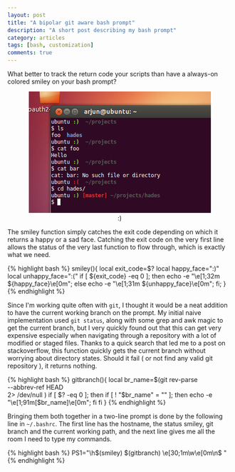 ```yaml
---
layout: post
title: "A bipolar git aware bash prompt"
description: "A short post describing my bash prompt"
category: articles
tags: [bash, customization]
comments: true  
---
```


What better to track the return code your scripts than have a always-on colored smiley on your bash prompt?

<figure>
	<center><img src="/images/bash_prompt/prompt.png">
	<figcaption>:)</figcaption>
	</center>
</figure>

The smiley function simply catches the exit code depending on which it returns a happy or a sad face. Catching the exit code on the very first line allows the status of the very last function to flow through, which is exactly what we need.

{% highlight bash %}
smiley(){
	local exit_code=$?
	local happy_face=":)"
	local unhappy_face=":("
	if [ ${exit_code} -eq 0 ]; then
		echo -e "\e[1;32m ${happy_face}\e[0m";
	else
		echo -e "\e[1;31m ${unhappy_face}\e[0m";
	fi;
	}
{% endhighlight %}

Since I'm working quite often with `git`, I thought it would be a neat addition to have the current working branch on the prompt. My initial naive implementation used `git status`, along with some grep and awk magic to get the current branch, but I very quickly found out that this can get very expensive especially when navigating through a repository with a lot of modified or staged files. Thanks to a quick search that led me to a post on stackoverflow, this function quickly gets the current branch without worrying about directory states. Should it fail ( or not find any valid git repository ), it returns nothing. 

{% highlight bash %}
gitbranch(){
	local br_name=$(git rev-parse \
		--abbrev-ref HEAD \
		2> /dev/null )
	if [ $? -eq 0 ]; then
     		if [ ! "$br_name" = "" ]; then
        		echo -e "\e[1;91m[$br_name]\e[0m";
     		fi
	fi
	}
{% endhighlight %}

Bringing them both together in a two-line prompt is done by the following line in `~/.bashrc`. The first line has the hostname, the status smiley, git branch and the current working path, and the next line gives me all the room I need to type my commands.

{% highlight bash %}
PS1="\h\$(smiley) \$(gitbranch) \e[30;1m\w\e[0m\n\$ "
{% endhighlight %}
